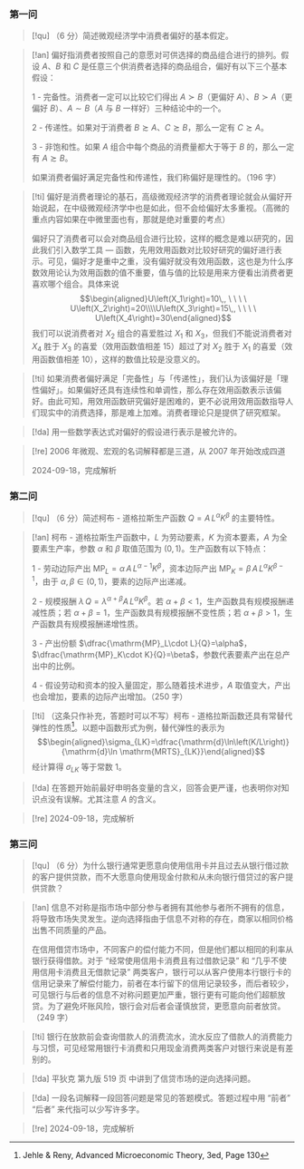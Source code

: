 ### 第一问

> [!qu]
> （6 分）简述微观经济学中消费者偏好的基本假定。

> [!an]
> 偏好指消费者按照自己的意愿对可供选择的商品组合进行的排列。假设 $A$、$B$ 和 $C$ 是任意三个供消费者选择的商品组合，偏好有以下三个基本假设：
> 
> 1 - 完备性。消费者一定可以比较它们得出 $A\succ B$（更偏好 $A$）、$B\succ A$（更偏好 $B$）、$A\sim B$（$A$ 与 $B$ 一样好）三种结论中的一个。
> 
> 2 - 传递性。如果对于消费者 $B\succsim A$、$C\succsim B$，那么一定有 $C\succsim A$。
> 
> 3 - 非饱和性。如果 $A$ 组合中每个商品的消费量都大于等于 $B$ 的，那么一定有 $A\succsim B$。
> 
> 如果消费者偏好满足完备性和传递性，我们称偏好是理性的。（196 字）

> [!ti]
> 偏好是消费者理论的基石，高级微观经济学的消费者理论就会从偏好开始说起，在中级微观经济学中也是如此，但不会给偏好太多重视。（高微的重点内容如果在中微里面也有，那就是绝对重要的考点）
> 
> 偏好只了消费者可以会对商品组合进行比较，这样的概念是难以研究的，因此我们引入数学工具 — 函数，先用效用函数对比较好研究的偏好进行表示。可见，偏好才是重中之重，没有偏好就没有效用函数，这也是为什么序数效用论认为效用函数的值不重要，值与值的比较是用来方便看出消费者更喜欢哪个组合。具体来说
> $$\begin{aligned}U\left(X_1\right)=10\,, \ \ \ \ U\left(X_2\right)=20\\\\U\left(X_3\right)=15\,, \ \ \ \ U\left(X_4\right)=30\end{aligned}$$
> 我们可以说消费者对 $X_2$ 组合的喜爱胜过 $X_1$ 和 $X_3$，但我们不能说消费者对 $X_4$ 胜于 $X_3$ 的喜爱（效用函数值相差 15）超过了对 $X_2$ 胜于 $X_1$ 的喜爱（效用函数值相差 10），这样的数值比较是没意义的。

> [!ti]
> 如果消费者偏好满足「完备性」与「传递性」，我们认为该偏好是「理性偏好」。如果偏好还具有连续性和单调性，那么存在效用函数表示该偏好。由此可知，用效用函数研究偏好是困难的，更不必说用效用函数指导人们现实中的消费选择，那是难上加难。消费者理论只是提供了研究框架。

> [!da]
> 用一些数学表达式对偏好的假设进行表示是被允许的。

> [!re]
> 2006 年微观、宏观的名词解释都是三道，从 2007 年开始改成四道
> 
> 2024-09-18，完成解析

### 第二问

> [!qu]
> （6 分）简述柯布 - 道格拉斯生产函数 $Q=A\,L^\alpha K^\beta$ 的主要特性。

> [!an]
> 柯布 - 道格拉斯生产函数中，$L$ 为劳动要素，$K$ 为资本要素，$A$ 为全要素生产率，参数 $\alpha$ 和 $\beta$ 取值范围为 $\left(0,1\right)$。生产函数有以下特点：
> 
> 1 - 劳动边际产出 $\mathrm{MP}_L=\alpha\,A\,L^{\alpha-1}K^\beta$，资本边际产出 $\mathrm{MP}_K=\beta\,A\,L^{\alpha}K^{\beta-1}$，由于 $\alpha,\beta\in\left(0,1\right)$，要素的边际产出递减。
> 
> 2 - 规模报酬 $\lambda\,Q=\lambda^{\alpha+\beta}A\,L^\alpha K^\beta$。若 $\alpha+\beta<1$，生产函数具有规模报酬递减性质；若 $\alpha+\beta=1$，生产函数具有规模报酬不变性质；若 $\alpha+\beta>1$，生产函数具有规模报酬递增性质。
> 
> 3 - 产出份额 $\dfrac{\mathrm{MP}_L\cdot L}{Q}=\alpha$，$\dfrac{\mathrm{MP}_K\cdot K}{Q}=\beta$，参数代表要素产出在总产出中的比例。
> 
> 4 - 假设劳动和资本的投入量固定，那么随着技术进步，$A$ 取值变大，产出也会增加，要素的边际产出增加。（250 字）

> [!ti]
> （这条只作补充，答题时可以不写）柯布 - 道格拉斯函数还具有常替代弹性的性质[^1]。以题中函数形式为例，替代弹性的表示为
> $$\begin{aligned}\sigma_{LK}=\dfrac{\mathrm{d}\ln\left(K/L\right)}{\mathrm{d}\ln \mathrm{MRTS}_{LK}}\end{aligned}$$
> 经计算得 $\sigma_{LK}$ 等于常数 1。

> [!da]
> 在答题开始前最好申明各变量的含义，回答会更严谨，也表明你对知识点没有误解。尤其注意 $A$ 的含义。

> [!re]
> 2024-09-18，完成解析

### 第三问

> [!qu]
> （6 分）为什么银行通常更愿意向使用信用卡并且过去从银行借过款的客户提供贷款，而不大愿意向使用现金付款和从未向银行借贷过的客户提供贷款？

> [!an]
> 信息不对称是指市场中部分参与者拥有其他参与者所不拥有的信息，将导致市场失灵发生。逆向选择指由于信息不对称的存在，商家以相同价格出售不同质量的产品。
> 
> 在信用借贷市场中，不同客户的偿付能力不同，但是他们都以相同的利率从银行获得借款。对于 “经常使用信用卡消费且有过借款记录” 和 “几乎不使用信用卡消费且无借款记录” 两类客户，银行可以从客户使用本行银行卡的信用记录来了解偿付能力，前者在本行留下的信用记录较多，而后者较少，可见银行与后者的信息不对称问题更加严重，银行更有可能向他们超额放贷。为了避免坏账风险，银行会对后者会谨慎放贷，更愿意向前者放贷。（249 字）

> [!ti]
> 银行在放款前会查询借款人的消费流水，流水反应了借款人的消费能力与习惯，可见经常用银行卡消费和只用现金消费两类客户对银行来说是有差别的。

> [!da]
> 平狄克 第九版 519 页 中讲到了信贷市场的逆向选择问题。

> [!da]
> 一段名词解释一段回答问题是常见的答题模式。答题过程中用 “前者” “后者” 来代指可以少写许多字。

> [!re]
> 2024-09-18，完成解析

[^1]: Jehle & Reny, Advanced Microeconomic Theory, 3ed, Page 130